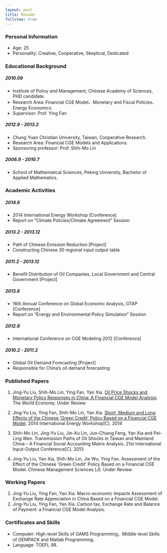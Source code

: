 ```yaml
---
layout: post
title: Resume
fullview: true
---
```


### Personal Information

* Age:		25
* Personality:	Creative, Cooperative, Skeptical, Dedicated

### Educational Background

#####  2010.09  	
  - Institute of Policy and Management, Chinese Academy of Sciences,  PHD candidate.
  -  Research Area: Financial CGE Model、Monetary and Fiscal Policies、Energy Economics.	
  - Supervisor: Prof. Ying Fan		

#####  2012.9 - 2013.2 	
  - Chung Yuan Christian University, Taiwan, Cooperative Research.
  - Research Area: Financial CGE Models and Applications.	
  - Sponsoring professor: Prof. Shih-Mo Lin

#####  2006.9 - 2010.7 	
  - School of Mathematical Sciences, Peking University, Bachelor of Applied Mathematics.

### Academic Activities

#####  2014.6 	
  - 2014 International Energy Workshop [Conference]
  - Report on “Climate Policies/Climate Agreement” Session

#####  2013.2 - 2013.12 	
  - Path of Chinese Emission Reduction [Project]
  - Constructing Chinese 30 regional input output table

#####  2011.2 - 2013.12	
  - Benefit Distribution of Oil Companies, Local Government and Central Government [Project]

#####  2013.6 	
  - 16th Annual Conference on Global Economic Analysis, GTAP [Conference]
  - Report on “Energy and Environmental Policy Simulation” Session

#####  2012.8 	
  - International Conference on CGE Modeling 2012 [Conference]

#####  2010.2 - 2011.2 	
  - Global Oil Demand Forecasting [Project]
  - Responsible for China’s oil demand forecasting


### Published Papers
1.	Jing-Yu Liu, Shih-Mo Lin, Ying Fan, Yan Xia. [<u>Oil Price Shocks and Monetary Policy Responses in China: A Financial CGE Model Analysis</u>](assets/media/1.pdf). The World Economy. Under Review 

2.	Jing-Yu Liu, Ying Fan, Shih-Mo Lin, Yan Xia. [<u>Short, Medium and Long Effects of the Chinese 'Green Credit' Policy Based on a Financial CGE Model</u>](assets/media/2.pdf). 2014 International Energy Workshop[C]. 2014

3.	Shih-Mo Lin, Jing-Yu Liu, Jin-Xu Lin, Jun-Chiang Feng, Yan Xia and Pei-Ling Wen. Transmission Paths of Oil Shocks in Taiwan and Mainland China – A Financial Social Accounting Matrix Analysis. 21st International Input-Output Conference[C]. 2013

4.	Jing-Yu Liu, Yan Xia, Shih-Mo Lin, Jie Wu, Ying Fan. Assessment of the Effect of the Chinese 'Green Credit' Policy Based on a Financial CGE Model. Chinese Management Sciences [J]. Under Review


### Working Papers
1.	Jing-Yu Liu, Ying Fan, Yan Xia. Macro-economic Impacts Assessment of Exchange Rate Appreciation in China Based on a Financial CGE Model.
2.	Jing-Yu Liu, Ying Fan, Yan Xia. Carbon tax, Exchange Rate and Balance of Payment: a Financial CGE Model Analysis.

### Certificates and Skills
* Computer: 	High-level Skills of GAMS Programming，Middle-level Skills of GEMPACK and Matlab Programming.
* Language:	TOEFL 98.
